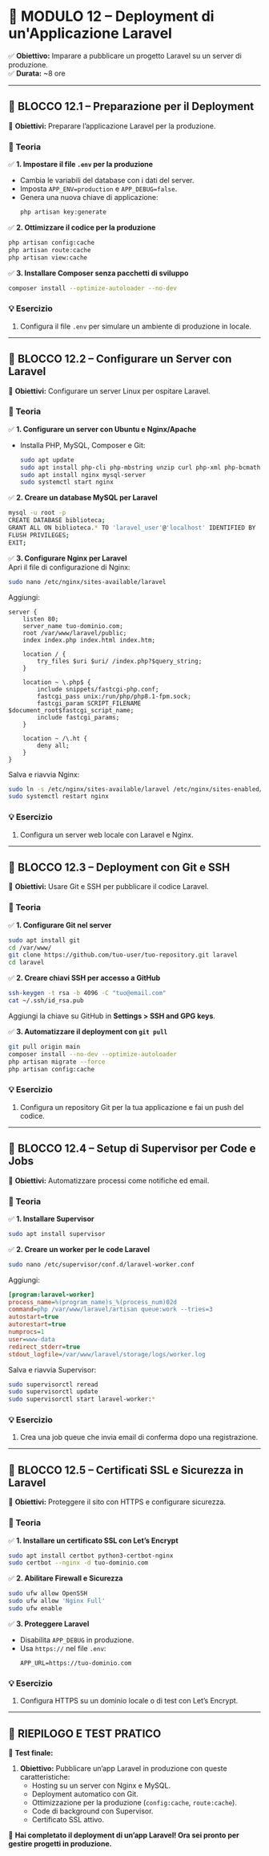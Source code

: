 # **📌 MODULO 12 – Deployment di un'Applicazione Laravel**  
✅ **Obiettivo:** Imparare a pubblicare un progetto Laravel su un server di produzione.  
✅ **Durata:** ~8 ore  

---

## **🔷 BLOCCO 12.1 – Preparazione per il Deployment**  
📌 **Obiettivi:** Preparare l’applicazione Laravel per la produzione.  

### **📖 Teoria**  
✅ **1. Impostare il file `.env` per la produzione**  
- Cambia le variabili del database con i dati del server.  
- Imposta `APP_ENV=production` e `APP_DEBUG=false`.  
- Genera una nuova chiave di applicazione:  
  ```sh
  php artisan key:generate
  ```

✅ **2. Ottimizzare il codice per la produzione**  
```sh
php artisan config:cache
php artisan route:cache
php artisan view:cache
```

✅ **3. Installare Composer senza pacchetti di sviluppo**  
```sh
composer install --optimize-autoloader --no-dev
```

### **💡 Esercizio**  
1. Configura il file `.env` per simulare un ambiente di produzione in locale.  

---

## **🔷 BLOCCO 12.2 – Configurare un Server con Laravel**  
📌 **Obiettivi:** Configurare un server Linux per ospitare Laravel.  

### **📖 Teoria**  
✅ **1. Configurare un server con Ubuntu e Nginx/Apache**  
- Installa PHP, MySQL, Composer e Git:  
  ```sh
  sudo apt update
  sudo apt install php-cli php-mbstring unzip curl php-xml php-bcmath php-curl php-tokenizer php-zip
  sudo apt install nginx mysql-server
  sudo systemctl start nginx
  ```

✅ **2. Creare un database MySQL per Laravel**  
```sh
mysql -u root -p
CREATE DATABASE biblioteca;
GRANT ALL ON biblioteca.* TO 'laravel_user'@'localhost' IDENTIFIED BY 'password';
FLUSH PRIVILEGES;
EXIT;
```

✅ **3. Configurare Nginx per Laravel**  
Apri il file di configurazione di Nginx:  
```sh
sudo nano /etc/nginx/sites-available/laravel
```
Aggiungi:  
```nginx
server {
    listen 80;
    server_name tuo-dominio.com;
    root /var/www/laravel/public;
    index index.php index.html index.htm;

    location / {
        try_files $uri $uri/ /index.php?$query_string;
    }

    location ~ \.php$ {
        include snippets/fastcgi-php.conf;
        fastcgi_pass unix:/run/php/php8.1-fpm.sock;
        fastcgi_param SCRIPT_FILENAME $document_root$fastcgi_script_name;
        include fastcgi_params;
    }

    location ~ /\.ht {
        deny all;
    }
}
```
Salva e riavvia Nginx:  
```sh
sudo ln -s /etc/nginx/sites-available/laravel /etc/nginx/sites-enabled/
sudo systemctl restart nginx
```

### **💡 Esercizio**  
1. Configura un server web locale con Laravel e Nginx.  

---

## **🔷 BLOCCO 12.3 – Deployment con Git e SSH**  
📌 **Obiettivi:** Usare Git e SSH per pubblicare il codice Laravel.  

### **📖 Teoria**  
✅ **1. Configurare Git nel server**  
```sh
sudo apt install git
cd /var/www/
git clone https://github.com/tuo-user/tuo-repository.git laravel
cd laravel
```

✅ **2. Creare chiavi SSH per accesso a GitHub**  
```sh
ssh-keygen -t rsa -b 4096 -C "tuo@email.com"
cat ~/.ssh/id_rsa.pub
```
Aggiungi la chiave su GitHub in **Settings > SSH and GPG keys**.  

✅ **3. Automatizzare il deployment con `git pull`**  
```sh
git pull origin main
composer install --no-dev --optimize-autoloader
php artisan migrate --force
php artisan config:cache
```

### **💡 Esercizio**  
1. Configura un repository Git per la tua applicazione e fai un push del codice.  

---

## **🔷 BLOCCO 12.4 – Setup di Supervisor per Code e Jobs**  
📌 **Obiettivi:** Automatizzare processi come notifiche ed email.  

### **📖 Teoria**  
✅ **1. Installare Supervisor**  
```sh
sudo apt install supervisor
```

✅ **2. Creare un worker per le code Laravel**  
```sh
sudo nano /etc/supervisor/conf.d/laravel-worker.conf
```
Aggiungi:  
```ini
[program:laravel-worker]
process_name=%(program_name)s_%(process_num)02d
command=php /var/www/laravel/artisan queue:work --tries=3
autostart=true
autorestart=true
numprocs=1
user=www-data
redirect_stderr=true
stdout_logfile=/var/www/laravel/storage/logs/worker.log
```
Salva e riavvia Supervisor:  
```sh
sudo supervisorctl reread
sudo supervisorctl update
sudo supervisorctl start laravel-worker:*
```

### **💡 Esercizio**  
1. Crea una job queue che invia email di conferma dopo una registrazione.  

---

## **🔷 BLOCCO 12.5 – Certificati SSL e Sicurezza in Laravel**  
📌 **Obiettivi:** Proteggere il sito con HTTPS e configurare sicurezza.  

### **📖 Teoria**  
✅ **1. Installare un certificato SSL con Let’s Encrypt**  
```sh
sudo apt install certbot python3-certbot-nginx
sudo certbot --nginx -d tuo-dominio.com
```

✅ **2. Abilitare Firewall e Sicurezza**  
```sh
sudo ufw allow OpenSSH
sudo ufw allow 'Nginx Full'
sudo ufw enable
```

✅ **3. Proteggere Laravel**  
- Disabilita `APP_DEBUG` in produzione.  
- Usa `https://` nel file `.env`:  
  ```env
  APP_URL=https://tuo-dominio.com
  ```

### **💡 Esercizio**  
1. Configura HTTPS su un dominio locale o di test con Let’s Encrypt.  

---

## **🎯 RIEPILOGO E TEST PRATICO**  
📌 **Test finale:**  
1. **Obiettivo:** Pubblicare un’app Laravel in produzione con queste caratteristiche:  
   - Hosting su un server con Nginx e MySQL.  
   - Deployment automatico con Git.  
   - Ottimizzazione per la produzione (`config:cache`, `route:cache`).  
   - Code di background con Supervisor.  
   - Certificato SSL attivo.  

🚀 **Hai completato il deployment di un’app Laravel! Ora sei pronto per gestire progetti in produzione.** 